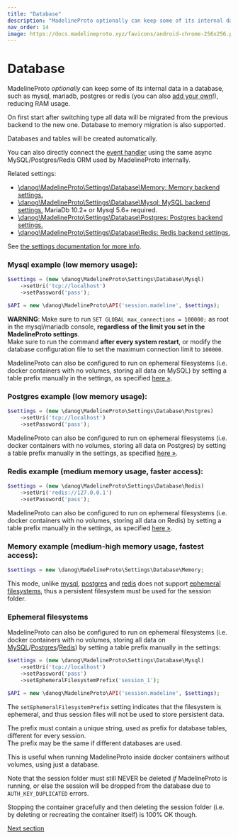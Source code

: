```yaml
---
title: "Database"
description: "MadelineProto optionally can keep some of its internal data in a database, such as mysql, mariadb, postgres or redis (you can also add your own!), reducing RAM usage.   "
nav_order: 14
image: https://docs.madelineproto.xyz/favicons/android-chrome-256x256.png
---
```

# Database

MadelineProto *optionally* can keep some of its internal data in a database, such as mysql, mariadb, postgres or redis (you can also [add your own](https://github.com/danog/MadelineProto/tree/v8/src/Db)!), reducing RAM usage.   

On first start after switching type all data will be migrated from the previous backend to the new one. 
Database to memory migration is also supported.

Databases and tables will be created automatically.  

You can also directly connect the [event handler](/docs/UPDATES.html#built-in-orm) using the same async MySQL/Postgres/Redis ORM used by MadelineProto internally.  

Related settings:  

* [\danog\MadelineProto\Settings\Database\Memory: Memory backend settings.](../PHP/danog/MadelineProto/Settings/Database/Memory.html)
* [\danog\MadelineProto\Settings\Database\Mysql: MySQL backend settings.](../PHP/danog/MadelineProto/Settings/Database/Mysql.html) MariaDb 10.2+ or Mysql 5.6+ required.
* [\danog\MadelineProto\Settings\Database\Postgres: Postgres backend settings.](../PHP/danog/MadelineProto/Settings/Database/Postgres.html)
* [\danog\MadelineProto\Settings\Database\Redis: Redis backend settings.](../PHP/danog/MadelineProto/Settings/Database/Redis.html)

See [the settings documentation for more info](SETTINGS.html).  

### Mysql example (low memory usage):

```php
$settings = (new \danog\MadelineProto\Settings\Database\Mysql)
    ->setUri('tcp://localhost')
    ->setPassword('pass');

$API = new \danog\MadelineProto\API('session.madeline', $settings);
```

**WARNING**: Make sure to run `SET GLOBAL max_connections = 100000;` as root in the mysql/mariadb console, **regardless of the limit you set in the MadelineProto settings**.  
Make sure to run the command **after every system restart**, or modify the database configuration file to set the maximum connection limit to `100000`.  

MadelineProto can also be configured to run on ephemeral filesystems (i.e. docker containers with no volumes, storing all data on MySQL) by setting a table prefix manually in the settings, as specified [here &raquo;](#ephemeral-filesystems).  


### Postgres example (low memory usage):

```php
$settings = (new \danog\MadelineProto\Settings\Database\Postgres)
    ->setUri('tcp://localhost')
    ->setPassword('pass');
```

MadelineProto can also be configured to run on ephemeral filesystems (i.e. docker containers with no volumes, storing all data on Postgres) by setting a table prefix manually in the settings, as specified [here &raquo;](#ephemeral-filesystems).  

### Redis example (medium memory usage, faster access):

```php
$settings = (new \danog\MadelineProto\Settings\Database\Redis)
    ->setUri('redis://127.0.0.1')
    ->setPassword('pass');
```

MadelineProto can also be configured to run on ephemeral filesystems (i.e. docker containers with no volumes, storing all data on Redis) by setting a table prefix manually in the settings, as specified [here &raquo;](#ephemeral-filesystems).  

### Memory example (medium-high memory usage, fastest access):

```php
$settings = new \danog\MadelineProto\Settings\Database\Memory;
```

This mode, unlike [mysql](#mysql-example-low-memory-usage), [postgres](#postgres-example-low-memory-usage) and [redis](#redis-example-medium-memory-usage-faster-access) does not support [ephemeral filesystems](#ephemeral-filesystems), thus a persistent filesystem must be used for the session folder.  

### Ephemeral filesystems

MadelineProto can also be configured to run on ephemeral filesystems (i.e. docker containers with no volumes, storing all data on [MySQL](#mysql-example-low-memory-usage)/[Postgres](#postgres-example-low-memory-usage)/[Redis](#redis-example-medium-memory-usage-faster-access)) by setting a table prefix manually in the settings:

```php
$settings = (new \danog\MadelineProto\Settings\Database\Mysql)
    ->setUri('tcp://localhost')
    ->setPassword('pass')
    ->setEphemeralFilesystemPrefix('session_1');

$API = new \danog\MadelineProto\API('session.madeline', $settings);
```

The `setEphemeralFilesystemPrefix` setting indicates that the filesystem is ephemeral, and thus session files will not be used to store persistent data.  

The prefix must contain a unique string, used as prefix for database tables, different for every session.  
The prefix may be the same if different databases are used.  

This is useful when running MadelineProto inside docker containers without volumes, using just a database.  

Note that the session folder must still NEVER be deleted *if* MadelineProto is running, or else the session will be dropped from the database due to `AUTH_KEY_DUPLICATED` errors.  

Stopping the container gracefully and then deleting the session folder (i.e. by deleting or recreating the container itself) is 100% OK though.  

<a href="https://docs.madelineproto.xyz/docs/SETTINGS.html">Next section</a>